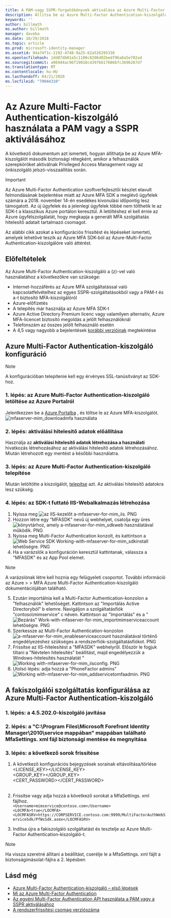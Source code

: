 ```yaml
---
title: A PAM-vagy SSPR-forgatókönyvek aktiválása az Azure Multi-Factor Authentication-kiszolgáló használatával | Microsoft Docs
description: Állítsa be az Azure Multi-Factor Authentication-kiszolgálót második biztonsági rétegként, amikor a felhasználók Privileged Access Management és az önkiszolgáló jelszó-visszaállítási szolgáltatásban aktiválják a szerepköröket.
keywords: ''
author: billmath
ms.author: billmath
manager: daveba
ms.date: 10/29/2018
ms.topic: article
ms.prod: microsoft-identity-manager
ms.assetid: 94a74f1c-2192-4748-9a25-62a526295338
ms.openlocfilehash: 1dd87db01a5c1100c8206d82bedf96a8a5e702ad
ms.sourcegitcommit: a96944ac96f19018c43976617686b7c3696267d7
ms.translationtype: MT
ms.contentlocale: hu-HU
ms.lasthandoff: 04/21/2020
ms.locfileid: "79044310"
---
```

# <a name="use-azure-multi-factor-authentication-server-to-activate-pam-or-sspr"></a>Az Azure Multi-Factor Authentication-kiszolgáló használata a PAM vagy a SSPR aktiválásához
A következő dokumentum azt ismerteti, hogyan állíthatja be az Azure MFA-kiszolgálót második biztonsági rétegként, amikor a felhasználók szerepköröket aktiválnak Privileged Access Management vagy az önkiszolgáló jelszó-visszaállítás során.

> [!IMPORTANT]
> Az Azure Multi-Factor Authentication szoftverfejlesztői készlet elavult felmondásának bejelentése miatt az Azure MFA SDK a meglévő ügyfelek számára a 2018. november 14-én esedékes kivonulási időpontig lesz támogatott. Az új ügyfelek és a jelenlegi ügyfelek többé nem tölthetik le az SDK-t a klasszikus Azure portálon keresztül. A letöltéshez el kell érnie az Azure ügyfélszolgálatát, hogy megkapja a generált MFA szolgáltatás hitelesítő adatait tartalmazó csomagot.

Az alábbi cikk azokat a konfigurációs frissítést és lépéseket ismerteti, amelyek lehetővé teszik az Azure MFA SDK-ból az Azure-Multi-Factor Authentication-kiszolgálóre való áttérést.

## <a name="prerequisites"></a>Előfeltételek

Az Azure Multi-Factor Authentication-kiszolgáló a (z)-vel való használatához a következőkre van szüksége:

- Internet-hozzáférés az Azure MFA szolgáltatással való kapcsolatfelvételhez az egyes SSPR-szolgáltatásokból vagy a PAM-t és a-t biztosító MFA-kiszolgálóról
- Azure-előfizetés
- A telepítés már használja az Azure MFA SDK-t
- Azure Active Directory Premium licenc vagy valamilyen alternatív, Azure MFA-licencet biztosító megoldás a jelölt felhasználóknál
- Telefonszám az összes jelölt felhasználó esetén
- A 4,5 vagy nagyobb a bejelentések [korábbi verzióinak](./reference/version-history.md) megtekintése

## <a name="azure-multi-factor-authentication-server-configuration"></a>Azure Multi-Factor Authentication-kiszolgáló konfiguráció 
> [!NOTE] 
> A konfigurációban telepítenie kell egy érvényes SSL-tanúsítványt az SDK-hoz. 

### <a name="step-1-download-azure-multi-factor-authentication-server-from-the-azure-portal"></a>1. lépés: az Azure Multi-Factor Authentication-kiszolgáló letöltése az Azure Portalról 
Jelentkezzen be a [Azure Portalba](https://portal.azure.com/) , és töltse le az Azure MFA-kiszolgálót.
![mfaserver-mim_downloadmfa használata](media/working-with-mfaserver-for-mim/working-with-mfaserver-for-mim_downloadmfa.PNG)

### <a name="step-2-generate-activation-credentials"></a>2. lépés: aktiválási hitelesítő adatok előállítása
Használja az **aktiválási hitelesítő adatok létrehozása a használati** hivatkozás létrehozásához az aktiválási hitelesítő adatok létrehozásához. Miután létrehozott egy mentést a későbbi használatra.

### <a name="step-3-install-the-azure-multi-factor-authentication-server"></a>3. lépés: az Azure Multi-Factor Authentication-kiszolgáló telepítése
Miután letöltötte a kiszolgálót, [telepítse](https://docs.microsoft.com/azure/active-directory/authentication/howto-mfaserver-deploy#install-and-configure-the-mfa-server) azt.  Az aktiválási hitelesítő adatokra lesz szükség. 

### <a name="step-4-create-your-iis-web-application-that-will-host-the-sdk"></a>4. lépés: az SDK-t futtató IIS-Webalkalmazás létrehozása
1. Nyissa meg ![az IIS-kezelőt a-mfaserver-for-mim_iis. PNG](media/working-with-mfaserver-for-mim/working-with-mfaserver-for-mim_iis.PNG)
2.  Hozzon létre egy "MFASDK" nevű új webhelyet, csatolja egy üres ![könyvtárhoz, amely a-mfaserver-for-mim_sdkweb használatával működik. PNG](media/working-with-mfaserver-for-mim/working-with-mfaserver-for-mim_sdkweb.PNG)
3. Nyissa meg Multi-Factor Authentication konzolt, és kattintson a ![Web Service SDK Working-with-mfaserver-for-mim_sdkinstall lehetőségre. PNG](media/working-with-mfaserver-for-mim/working-with-mfaserver-for-mim_sdkinstall.PNG)
4. Ha a varázslók a konfiguráción keresztül kattintanak, válassza a "MFASDK" és az App Pool elemet.

> [!NOTE] 
> A varázslónak létre kell hoznia egy felügyeleti csoportot. További információ az Azure > > MFA Azure Multi-Factor Authentication-kiszolgáló dokumentációjában található.

5. Ezután importálnia kell a Multi-Factor Authentication-konzolon a "felhasználók" lehetőséget. Kattintson az "Importálás Active Directoryból" b elemre. Navigáljon a szolgáltatásfiók "contoso\mimservice" c néven. Kattintson az "Importálás" és a " ![Bezárás" Work-with-mfaserver-for-mim_importmimserviceaccount lehetőségre. PNG](media/working-with-mfaserver-for-mim/working-with-mfaserver-for-mim_importmimserviceaccount.PNG) 
6. Szerkessze az Multi-Factor Authentication-konzolon ![a-mfaserver-for-mim_enableserviceaccount használatával történő engedélyezéshez szükséges a rendszerfiók-szolgáltatásfiókot. PNG](media/working-with-mfaserver-for-mim/working-with-mfaserver-for-mim_enableserviceaccount.PNG)
7. Frissítse az IIS-hitelesítést a "MFASDK" webhelyről. Először le fogjuk tiltani a "Névtelen hitelesítés" beállítást, majd engedélyezzük a Windows-hitelesítés használatát " ![Working with-mfaserver-for-mim_iisconfig. PNG](media/working-with-mfaserver-for-mim/working-with-mfaserver-for-mim_iisconfig.PNG)
8. Utolsó lépés: adja hozzá a "PhoneFactor admins" ![Working with-mfaserver-for-mim_addservicetomfaadmin. PNG](media/working-with-mfaserver-for-mim/working-with-mfaserver-for-mim_addservicetomfaadmin.PNG)

## <a name="configuring-the-mim-service-for-azure-multi-factor-authentication-server"></a>A fakiszolgálói szolgáltatás konfigurálása az Azure Multi-Factor Authentication-kiszolgáló 

### <a name="step-1-patch-server-to-452020"></a>1. lépés: a 4.5.202.0-kiszolgáló javítása
 
### <a name="step-2-backup-and-open-the-mfasettingsxml-located-in-the-cprogram-filesmicrosoft-forefront-identity-manager2010service"></a>2. lépés: a "C:\Program Files\Microsoft Forefront Identity Manager\2010\service mappában" mappában található MfaSettings. xml fájl biztonsági mentése és megnyitása

### <a name="step-3-update-the-following-lines"></a>3. lépés: a következő sorok frissítése
1. A következő konfigurációs bejegyzések sorainak eltávolítása/törlése <br>
<LICENSE_KEY></LICENSE_KEY><br>
<GROUP_KEY></GROUP_KEY><br>
<CERT_PASSWORD></CERT_PASSWORD><br>
<CertFilePath></CertFilePath><br>

2. Frissítse vagy adja hozzá a következő sorokat a MfaSettings. xml fájlhoz. <br>
`<Username>mimservice@contoso.com</Username>` <br>
`<LOCMFA>true</LOCMFA>`<br>
`<LOCMFASRV>https://CORPSERVICE.contoso.com:9999/MultiFactorAuthWebServiceSdk/PfWsSdk.asmx</LOCMFASRV>`

3. Indítsa újra a fakiszolgáló szolgáltatást és tesztelje az Azure Multi-Factor Authentication-kiszolgáló-t.

> [!NOTE] 
> Ha vissza szeretné állítani a beállítást, cserélje le a MfaSettings. xml fájlt a biztonságimásolat-fájlra a 2. lépésben


## <a name="see-also"></a>Lásd még

-    [Azure Multi-Factor Authentication-kiszolgáló – első lépések](https://docs.microsoft.com/azure/active-directory/authentication/howto-mfaserver-deploy)
- [Mi az Azure Multi-Factor Authentication](https://docs.microsoft.com/azure/multi-factor-authentication/multi-factor-authentication)
- [Az egyéni Multi-Factor Authentication API használata a PAM vagy a SSPR aktiválásához](Working-with-custommfaserver-for-mim.md)
- [A rendszerfrissítési csomag verziószáma](./reference/version-history.md)
